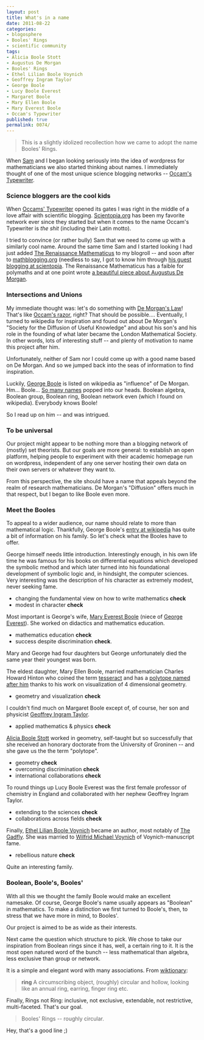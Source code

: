 ```yaml
---
layout: post
title: What's in a name
date: 2011-08-22
categories:
- blogosphere
- Booles' Rings
- scientific community
tags:
- Alicia Boole Stott
- Augustus De Morgan
- Booles' Rings
- Ethel Lilian Boole Voynich
- Geoffrey Ingram Taylor
- George Boole
- Lucy Boole Everest
- Margaret Boole
- Mary Ellen Boole
- Mary Everest Boole
- Occam's Typewriter
published: true
permalink: 0074/
---
```


> This is a slightly idolized recollection how we came to adopt the name Booles' Rings.

When [Sam](http://boolesrings.org/scoskey) and I began looking seriously into the idea of wordpress for mathematicians we also started thinking about names. I immediately thought of one of the most unique science blogging networks -- [Occam's Typewriter](http://occamstypewriter.org/).

### Science bloggers are the cool kids

When [Occams' Typewriter](http://occamstypewriter.org/) opened its gates I was right in the middle of a love affair with scientific blogging. [Scientopia.org](http://www.scientopia.org) has been my favorite network ever since they started but when it comes to the name Occam's Typewriter is _the shit_ (including their Latin motto).

I tried to convince (or rather bully) Sam that we need to come up with a similarly cool name. Around the same time Sam and I started looking I had just added [The Renaissance Mathematicus](http://thonyc.wordpress.com/) to my blogroll -- and soon after to [mathblogging.org](http://www.mathblogging.org) (needless to say, I got to know him through [his guest blogging at scientopia](http://scientopia.org/blogs/guestblog/2011/02/28/ich-bin-ein-gastblogger-i-road-to-the-renaissance-or-one-thing-leads-to-another/). The Renaissance Mathematicus has a faible for polymaths and at one point wrote [a beautiful piece about Augustus De Morgan](http://thonyc.wordpress.com/2011/06/27/a-lover-of-paradoxes/).

### Intersections and Unions

My immediate thought was: let's do something with [De Morgan's Law](http://en.wikipedia.org/wiki/De_Morgan's_laws)! That's like [Occam's razor](http://en.wikipedia.org/wiki/Occam%27s_razor), right? That should be possible.... Eventually, I turned to wikipedia for inspiration and found out about De Morgan's "Society for the Diffusion of Useful Knowledge" and about his son's and his role in the founding of what later became the London Mathematical Society. In other words, lots of interesting stuff -- and plenty of motivation to name this project after him.

Unfortunately, neither of Sam nor I could come up with a good name based on De Morgan. And so we jumped back into the seas of information to find inspiration.

Luckily, [George Boole](http://en.wikipedia.org/wiki/George_Boole) is listed on wikipedia as "influence" of De Morgan. Hm... Boole... [So many names](http://en.wikipedia.org/wiki/Boolean) popped into our heads. Boolean algebra, Boolean group, Boolean ring, Boolean network even (which I found on wikipedia). Everybody knows Boole!

So I read up on him -- and was intrigued.

### To be universal

Our project might appear to be nothing more than a blogging network of (mostly) set theorists. But our goals are more general: to establish an open platform, helping people to experiment with their academic homepage run on wordpress, independent of any one server hosting their own data on their own servers or whatever they want to.

From this perspective, the site should have a name that appeals beyond the realm of research mathematicians. De Morgan's "Diffusion" offers much in that respect, but I began to like Boole even more.

### Meet the Booles

To appeal to a wider audience, our name should relate to more than mathematical logic. Thankfully, George Boole's [entry at wikipedia](http://en.wikipedia.org/wiki/George_Boole) has quite a bit of information on his family. So let's check what the Booles have to offer.

George himself needs little introduction. Interestingly enough, in his own life time he was famous for his books on differential equations which developed the symbolic method and which later turned into his foundational development of symbolic logic and, in hindsight, the computer sciences. Very interesting was the description of his character as extremely modest, never seeking fame.

* changing the fundamental view on how to write mathematics **check**
* modest in character **check**

Most important is George's wife, [Mary Everest Boole](http://en.wikipedia.org/wiki/Mary_Everest_Boole) (niece of [George Everest](http://en.wikipedia.org/wiki/George_Everest)). She worked on didactics and mathematics education.

* mathematics education **check**
* success despite discrimination **check**.

Mary and George had four daughters but George unfortunately died the same year their youngest was born.

The eldest daughter, Mary Ellen Boole, married mathematician Charles Howard Hinton who coined the term [tesseract](http://en.wikipedia.org/wiki/Tesseract) and has a [polytope named after him](http://en.wikipedia.org/wiki/Hinton%27s_polytope#Omnitruncated_5-cell) thanks to his work on visualization of 4 dimensional geometry.

* geometry and visualization **check**

I couldn't find much on Margaret Boole except of, of course, her son and physicist [Geoffrey Ingram Taylor](http://en.wikipedia.org/wiki/Geoffrey_Ingram_Taylor).

* applied mathematics & physics **check**

[Alicia Boole Stott](http://en.wikipedia.org/wiki/Alicia_Boole_Stott) worked in geometry, self-taught but so successfully that she received an honorary doctorate from the University of Groninen -- and she gave us the the term "polytope".

* geometry **check**
* overcoming discrimination **check**
* international collaborations **check**

To round things up Lucy Boole Everest was the first female professor of chemistry in England and collaborated with her nephew Geoffrey Ingram Taylor.

* extending to the sciences **check**
* collaborations across fields **check**

Finally, [Ethel Lilian Boole Voynich](http://en.wikipedia.org/wiki/Ethel_Lilian_Voynich) became an author, most notably of [The Gadfly](http://en.wikipedia.org/wiki/The_Gadfly). She was married to [Wilfrid Michael Voynich](http://en.wikipedia.org/wiki/Wilfrid_Michael_Voynich) of Voynich-manuscript fame.

* rebellious nature **check**

Quite an interesting family.

### Boolean, Boole's, Booles'

With all this we thought the family Boole would make an excellent namesake. Of course, George Boole's name usually appears as "Boolean" in mathematics. To make a distinction we first turned to Boole's, then, to stress that we have more in mind, to Booles'.

Our project is aimed to be as wide as their interests.

Next came the question which structure to pick. We chose to take our inspiration from Boolean rings since it has, well, a certain ring to it. It is the most open natured word of the bunch -- less mathematical than algebra, less exclusive than group or network.

It is a simple and elegant word with many associations. From [wiktionary](http://en.wiktionary.org/wiki/ring):

> **ring** A circumscribing object, (roughly) circular and hollow, looking like an annual ring, earring, finger ring etc.

Finally, Rings not Ring: inclusive, not exclusive, extendable, not restrictive, multi-faceted. That's our goal.

> Booles' Rings -- roughly circular.

Hey, that's a good line ;)
